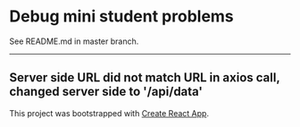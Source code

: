 # Debug mini student problems

See README.md in master branch.

---

## Server side URL did not match URL in axios call, changed server side to '/api/data'

This project was bootstrapped with [Create React App](https://github.com/facebook/create-react-app).
